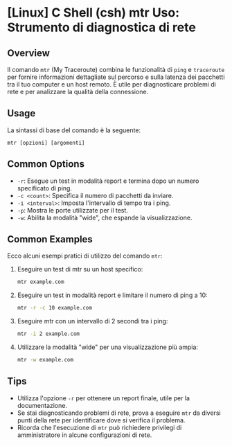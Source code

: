 # [Linux] C Shell (csh) mtr Uso: Strumento di diagnostica di rete

## Overview
Il comando `mtr` (My Traceroute) combina le funzionalità di `ping` e `traceroute` per fornire informazioni dettagliate sul percorso e sulla latenza dei pacchetti tra il tuo computer e un host remoto. È utile per diagnosticare problemi di rete e per analizzare la qualità della connessione.

## Usage
La sintassi di base del comando è la seguente:

```
mtr [opzioni] [argomenti]
```

## Common Options
- `-r`: Esegue un test in modalità report e termina dopo un numero specificato di ping.
- `-c <count>`: Specifica il numero di pacchetti da inviare.
- `-i <interval>`: Imposta l'intervallo di tempo tra i ping.
- `-p`: Mostra le porte utilizzate per il test.
- `-w`: Abilita la modalità "wide", che espande la visualizzazione.

## Common Examples
Ecco alcuni esempi pratici di utilizzo del comando `mtr`:

1. Eseguire un test di mtr su un host specifico:
   ```bash
   mtr example.com
   ```

2. Eseguire un test in modalità report e limitare il numero di ping a 10:
   ```bash
   mtr -r -c 10 example.com
   ```

3. Eseguire mtr con un intervallo di 2 secondi tra i ping:
   ```bash
   mtr -i 2 example.com
   ```

4. Utilizzare la modalità "wide" per una visualizzazione più ampia:
   ```bash
   mtr -w example.com
   ```

## Tips
- Utilizza l'opzione `-r` per ottenere un report finale, utile per la documentazione.
- Se stai diagnosticando problemi di rete, prova a eseguire `mtr` da diversi punti della rete per identificare dove si verifica il problema.
- Ricorda che l'esecuzione di `mtr` può richiedere privilegi di amministratore in alcune configurazioni di rete.